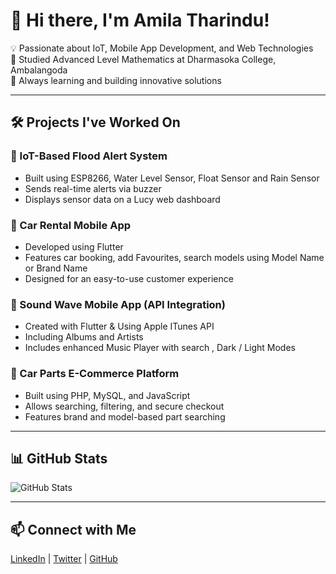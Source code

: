 # 👋 Hi there, I'm Amila Tharindu!

💡 Passionate about IoT, Mobile App Development, and Web Technologies  
📌 Studied Advanced Level Mathematics at Dharmasoka College, Ambalangoda  
🚀 Always learning and building innovative solutions  

---

## 🛠️ Projects I've Worked On

### 🚨 IoT-Based Flood Alert System  
- Built using ESP8266, Water Level Sensor, Float Sensor and Rain Sensor
- Sends real-time alerts via buzzer  
- Displays sensor data on a Lucy web dashboard

### 🚗 Car Rental Mobile App  
- Developed using Flutter
- Features car booking, add Favourites, search models using Model Name or Brand Name
- Designed for an easy-to-use customer experience 

### 🎵 Sound Wave Mobile App (API Integration)  
- Created with Flutter & Using Apple ITunes API 
- Including Albums and Artists
- Includes enhanced Music Player with search , Dark / Light Modes  

### 🛒 Car Parts E-Commerce Platform  
- Built using PHP, MySQL, and JavaScript
- Allows searching, filtering, and secure checkout 
- Features brand and model-based part searching  

---

## 📊 **GitHub Stats**
![GitHub Stats](https://github-readme-stats.vercel.app/api?username=amilatharindu&show_icons=true&theme=radical)

---

## 📫 **Connect with Me**  
[LinkedIn]([#](http://www.linkedin.com/in/amila-tharindu-98153a34a)) | [Twitter](#) | [GitHub](https://github.com/amilatharindu)
